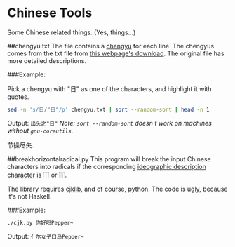 Chinese Tools
=======

Some Chinese related things. (Yes, things...)

##chengyu.txt
The file contains a [chengyu](http://en.wikipedia.org/wiki/Chengyu) for each line.
The chengyus comes from the txt file from [this webpage's download](http://www.txtbz.com/Soft/xxzl/200902/7728.htm).
The original file has more detailed descriptions.

###Example:

Pick a chengyu with "日" as one of the characters, and highlight it with quotes.

 ```bash
 sed -n 's/日/"日"/p' chengyu.txt | sort --random-sort | head -n 1
 ```
Output: `出头之"日"`
_Note: `sort --random-sort` doesn't work on machines without `gnu-coreutils`._

节操尽失.

##breakhorizontalradical.py
This program will break the input Chinese characters into radicals if the 
corresponding [ideographic description character](http://www.unicode.org/charts/PDF/U2FF0.pdf) is ⿰ or ⿲.

The library requires [cjklib](http://cjklib.org/), and of course, python. 
The code is ugly, because it's not Haskell.

###Example:

 ```bash
 ./cjk.py 你好吗Pepper~
 ```
Output: `亻尔女子口马Pepper~`

